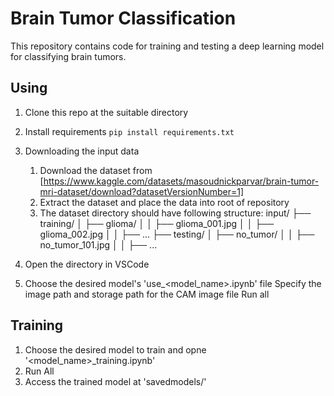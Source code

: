 # Brain Tumor Classification

This repository contains code for training and testing a deep learning model for classifying brain tumors.

## Using

1. Clone this repo at the suitable directory
2. Install requirements
   `pip install requirements.txt`
3. Downloading the input data

   1. Download the dataset from [https://www.kaggle.com/datasets/masoudnickparvar/brain-tumor-mri-dataset/download?datasetVersionNumber=1]
   2. Extract the dataset and place the data into root of repository
   3. The dataset directory should have following structure:
      input/
      ├── training/
      │ ├── glioma/
      │ │ ├── glioma_001.jpg
      │ │ ├── glioma_002.jpg
      │ │ ├── ...
      ├── testing/
      │ ├── no_tumor/
      │ │ ├── no_tumor_101.jpg
      │ │ ├── ...

4. Open the directory in VSCode
5. Choose the desired model's 'use\_<model_name>.ipynb' file
   Specify the image path and storage path for the CAM image file
   Run all

## Training

1. Choose the desired model to train and opne '<model_name>\_training.ipynb'
2. Run All
3. Access the trained model at 'savedmodels/'

